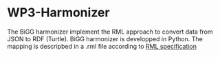 # WP3-Harmonizer

The BiGG harmonizer implement the RML approach to convert data from JSON to RDF (Turtle).
BiGG harmonizer is developped in Python.
The mapping is descripbed in a .rml file according to [RML specification](https://rml.io/docs/)
